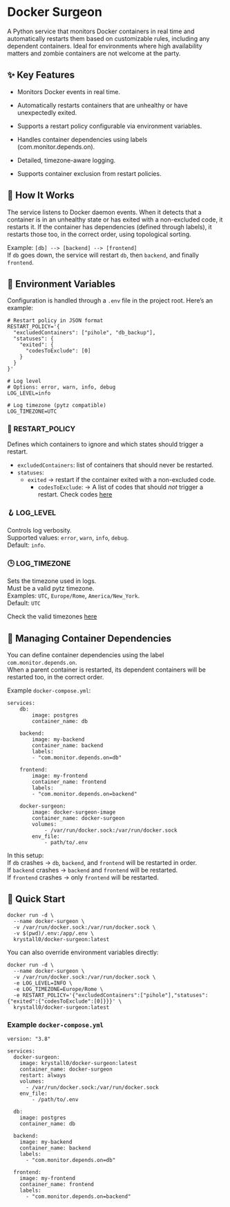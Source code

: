 # Docker Surgeon
A Python service that monitors Docker containers in real time and automatically restarts them based on customizable rules, including any dependent containers.
Ideal for environments where high availability matters and zombie containers are not welcome at the party.

## ✨ Key Features
- Monitors Docker events in real time.

- Automatically restarts containers that are unhealthy or have unexpectedly exited.

- Supports a restart policy configurable via environment variables.

- Handles container dependencies using labels (com.monitor.depends.on).

- Detailed, timezone-aware logging.

- Supports container exclusion from restart policies.

## 🧭 How It Works

The service listens to Docker daemon events.
When it detects that a container is in an unhealthy state or has exited with a non-excluded code, it restarts it.
If the container has dependencies (defined through labels), it restarts those too, in the correct order, using topological sorting.

Example: `[db] --> [backend] --> [frontend]` </br>
If `db` goes down, the service will restart `db`, then `backend`, and finally `frontend`.


## 🧪 Environment Variables
Configuration is handled through a `.env` file in the project root.
Here’s an example:

```
# Restart policy in JSON format
RESTART_POLICY='{
  "excludedContainers": ["pihole", "db_backup"],
  "statuses": {
    "exited": {
      "codesToExclude": [0]
    }
  }
}'

# Log level
# Options: error, warn, info, debug
LOG_LEVEL=info

# Log timezone (pytz compatible)
LOG_TIMEZONE=UTC

```

### 🧭 RESTART_POLICY

Defines which containers to ignore and which states should trigger a restart.

- `excludedContainers`: list of containers that should never be restarted.
- `statuses`:
    - `exited` → restart if the container exited with a non-excluded code.
        - `codesToExclude`: -> A list of codes that should *not* trigger a restart. Check codes [here](https://komodor.com/learn/exit-codes-in-containers-and-kubernetes-the-complete-guide/#:~:text=%EE%80%80Exit%EE%80%81%20%EE%80%80codes%EE%80%81%20are%20used)


### 🪝 LOG_LEVEL

Controls log verbosity.</br>
Supported values: `error`, `warn`, `info`, `debug`.</br>
Default: `info`.

### 🕒 LOG_TIMEZONE

Sets the timezone used in logs.</br>
Must be a valid pytz timezone.</br>
Examples: `UTC`, `Europe/Rome`, `America/New_York`.</br>
Default: `UTC`

Check the valid timezones [here](https://gist.github.com/heyalexej/8bf688fd67d7199be4a1682b3eec7568)


## 🔗 Managing Container Dependencies

You can define container dependencies using the label `com.monitor.depends.on`.</br>
When a parent container is restarted, its dependent containers will be restarted too, in the correct order.

Example `docker-compose.yml`:

```
services:
    db:
        image: postgres
        container_name: db

    backend:
        image: my-backend
        container_name: backend
        labels:
        - "com.monitor.depends.on=db"

    frontend:
        image: my-frontend
        container_name: frontend
        labels:
        - "com.monitor.depends.on=backend"

    docker-surgeon:
        image: docker-surgeon-image
        container_name: docker-surgeon
        volumes:
            - /var/run/docker.sock:/var/run/docker.sock
        env_file:
            - path/to/.env
```

In this setup:</br>
If `db` crashes → `db`, `backend`, and `frontend` will be restarted in order.</br>
If `backend` crashes → `backend` and `frontend` will be restarted.</br>
If `frontend` crashes → only `frontend` will be restarted.

## 🚀 Quick Start
```
docker run -d \
  --name docker-surgeon \
  -v /var/run/docker.sock:/var/run/docker.sock \
  -v $(pwd)/.env:/app/.env \
  krystall0/docker-surgeon:latest
```

You can also override environment variables directly:
```
docker run -d \
  --name docker-surgeon \
  -v /var/run/docker.sock:/var/run/docker.sock \
  -e LOG_LEVEL=INFO \
  -e LOG_TIMEZONE=Europe/Rome \
  -e RESTART_POLICY='{"excludedContainers":["pihole"],"statuses":{"exited":{"codesToExclude":[0]}}}' \
  krystall0/docker-surgeon:latest
```

### Example `docker-compose.yml`
```
version: "3.8"

services:
  docker-surgeon:
    image: krystall0/docker-surgeon:latest
    container_name: docker-surgeon
    restart: always
    volumes:
      - /var/run/docker.sock:/var/run/docker.sock
    env_file:
        - /path/to/.env

  db:
    image: postgres
    container_name: db

  backend:
    image: my-backend
    container_name: backend
    labels:
      - "com.monitor.depends.on=db"

  frontend:
    image: my-frontend
    container_name: frontend
    labels:
      - "com.monitor.depends.on=backend"
```
